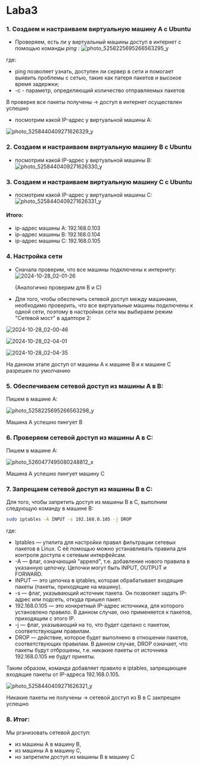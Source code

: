 # Laba3
### 1. Создаем и настраиваем виртуальную машину А с Ubuntu
 - Проверяем, есть ли у виртуальный машины доступ в интернет с помощью команды *ping* :
![photo_5258225695266563295_y](https://github.com/user-attachments/assets/b31308e9-8a2e-4c79-9813-13353a6ddad1)

где:
* ping позволяет узнать, доступен ли сервер в сети и помогает выявить проблемы с сетью, такие как патеря пакетов и высокое время задержки;
* -с - параметр, определяющий количество отправляемых пакетов 

В проверке все пакеты получены ->  доступ в интернет осуществлен успешно
- посмотрим какой IP-адрес у виртуальной машины А:

![photo_5258440409271626329_y](https://github.com/user-attachments/assets/d97e1844-7efd-483e-b314-79db96c7cbc1)

  
### 2. Создаем и настраиваем виртуальную машину B с Ubuntu
- посмотрим какой IP-адрес у виртуальной машины B:
  ![photo_5258440409271626330_y](https://github.com/user-attachments/assets/d083f821-7dec-4946-b54c-39b4d65689a9)

### 3. Создаем и настраиваем виртуальную машину C с Ubuntu
- посмотрим какой IP-адрес у виртуальной машины C:
![photo_5258440409271626331_y](https://github.com/user-attachments/assets/86e7c2d7-27ea-4f02-be0c-b747fe92aafb)

#### Итого:
* ip-адрес машины А: 192.168.0.103
* ip-адрес машины В: 192.168.0.104
* ip-адрес машины С: 192.168.0.105
### 4. Настройка сети
- Сначала проверим, что все машины подключены к интернету:
![2024-10-28_02-01-26](https://github.com/user-attachments/assets/147011ec-8952-46ee-a4f2-1e43c2603d30)

  (Аналогично проверим для В и С)

- Для того, чтобы обеспечить сетевой доступ между машинами, необходимо проверить, что все виртуальные машины подключены к одной сети, поэтому в настройках сети мы выбираем режим "Сетевой мост" в адапторе 2:

![2024-10-28_02-00-46](https://github.com/user-attachments/assets/2ab9e6b4-624f-4078-a7eb-1d8fa5799978)

![2024-10-28_02-04-01](https://github.com/user-attachments/assets/50f469af-0634-4f76-a778-04cfc91d5a9a)

![2024-10-28_02-04-35](https://github.com/user-attachments/assets/0190bb7d-395b-4b6d-b733-c6b65ebf9d1c)


На данном этапе доступ от машины А к машине B и к машине С разрешен по умолчанию

### 5. Обеспечиваем сетевой доступ из машины А в B:
Пишем в машине А:

![photo_5258225695266563298_y](https://github.com/user-attachments/assets/300244fd-3fa2-4534-afee-893e67b035d6)

Машина А успешно пингует В
### 6. Проверяем сетевой доступ из машины А в C:
Пишем в машине А:

![photo_5260477495080248812_x](https://github.com/user-attachments/assets/e66d3f2c-47b0-46ff-bb76-5f73ae692bd8)

Машина А успешно пингует машину С

### 7. Запрещаем сетевой доступ из машины B в C:
Для того, чтобы запретить доступ из машины B в C, выполним следующую команду в машине В:
```bash
sudo iptables -A INPUT -s 192.168.0.105 -j DROP
```
где:
- Iptables — утилита для настройки правил фильтрации сетевых пакетов в Linux. С её помощью можно устанавливать правила для контроля доступа к сетевым интерфейсам.
- -A — флаг, означающий "append", т.е. добавление нового правила в указанную цепочку. Цепочки могут быть INPUT, OUTPUT и FORWARD.
- INPUT — это цепочка в iptables, которая обрабатывает входящие пакеты (пакеты, приходящие на машину).
- -s — флаг, указывающий источник пакета. Он позволяет задать IP-адрес или подсеть, откуда пришел пакет.
- 192.168.0.105 — это конкретный IP-адрес источника, для которого установлено правило. В данном случае, оно применяется к пакетов, приходящим с этого IP.
- -j — флаг, указывающий на то, что будет сделано с пакетом, соответствующим правилам. 
- DROP — действие, которое будет выполнено в отношении пакетов, соответствующих правилам. В данном случае, DROP означает, что пакеты будут отброшены, т.е. никакие пакеты от источника 192.168.0.105 не будут приняты.

Таким образом, команда добавляет правило в iptables, запрещающее входящие пакеты от IP-адреса 192.168.0.105.

![photo_5258440409271626321_y](https://github.com/user-attachments/assets/5c372501-22e4-440c-b7cc-71405a6de540)

Никакие пакеты не получены -> сетевой доступ из В в С закпрещен успешно
### 8. Итог:
Мы рганизовать сетевой доступ:

* из машины А в машину В,
* из машины А в машину С,
* но запретили доступ из машины В в машину С
